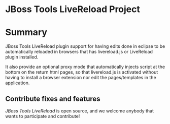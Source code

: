 # JBoss Tools LiveReload Project

# Summary

JBoss Tools LiveReload plugin support for having edits done
in eclipse to be automatically reloaded in browsers that has
livereload.js or LiveReload plugin installed.

It also provide an optional proxy mode that automatically injects
script at the bottom on the return html pages, so that livereload.js
is activated without having to install a browser extension nor
edit the pages/templates in the application.

## Contribute fixes and features

_JBoss Tools LiveReload_ is open source, and we welcome anybody that wants to
participate and contribute!

